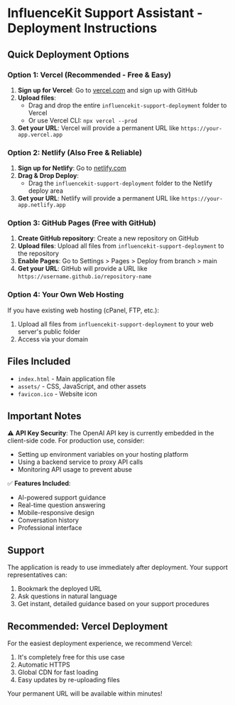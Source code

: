 # InfluenceKit Support Assistant - Deployment Instructions

## Quick Deployment Options

### Option 1: Vercel (Recommended - Free & Easy)

1. **Sign up for Vercel**: Go to [vercel.com](https://vercel.com) and sign up with GitHub
2. **Upload files**: 
   - Drag and drop the entire `influencekit-support-deployment` folder to Vercel
   - Or use Vercel CLI: `npx vercel --prod`
3. **Get your URL**: Vercel will provide a permanent URL like `https://your-app.vercel.app`

### Option 2: Netlify (Also Free & Reliable)

1. **Sign up for Netlify**: Go to [netlify.com](https://netlify.com)
2. **Drag & Drop Deploy**: 
   - Drag the `influencekit-support-deployment` folder to the Netlify deploy area
3. **Get your URL**: Netlify will provide a permanent URL like `https://your-app.netlify.app`

### Option 3: GitHub Pages (Free with GitHub)

1. **Create GitHub repository**: Create a new repository on GitHub
2. **Upload files**: Upload all files from `influencekit-support-deployment` to the repository
3. **Enable Pages**: Go to Settings > Pages > Deploy from branch > main
4. **Get your URL**: GitHub will provide a URL like `https://username.github.io/repository-name`

### Option 4: Your Own Web Hosting

If you have existing web hosting (cPanel, FTP, etc.):
1. Upload all files from `influencekit-support-deployment` to your web server's public folder
2. Access via your domain

## Files Included

- `index.html` - Main application file
- `assets/` - CSS, JavaScript, and other assets
- `favicon.ico` - Website icon

## Important Notes

⚠️ **API Key Security**: The OpenAI API key is currently embedded in the client-side code. For production use, consider:
- Setting up environment variables on your hosting platform
- Using a backend service to proxy API calls
- Monitoring API usage to prevent abuse

✅ **Features Included**:
- AI-powered support guidance
- Real-time question answering
- Mobile-responsive design
- Conversation history
- Professional interface

## Support

The application is ready to use immediately after deployment. Your support representatives can:
1. Bookmark the deployed URL
2. Ask questions in natural language
3. Get instant, detailed guidance based on your support procedures

## Recommended: Vercel Deployment

For the easiest deployment experience, we recommend Vercel:
1. It's completely free for this use case
2. Automatic HTTPS
3. Global CDN for fast loading
4. Easy updates by re-uploading files

Your permanent URL will be available within minutes!

